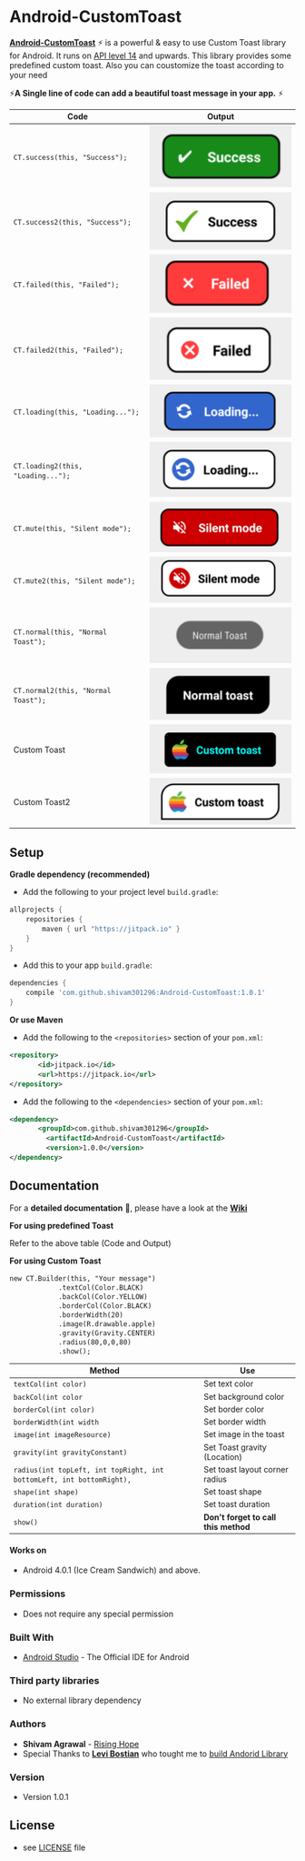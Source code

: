 # Android-CustomToast

[**Android-CustomToast**](https://github.com/shivam301296/Android-CustomToast) :zap: is a powerful & easy to use Custom Toast library for Android. It runs on [API level 14](http://developer.android.com/guide/topics/manifest/uses-sdk-element.html#ApiLevels) and upwards. 
This library provides some predefined custom toast. Also you can coustomize the toast according to your need 

:zap:**A Single line of code can add a beautiful toast message in your app.** :zap:


| Code | Output |
| ------------- | ------------- |
| `CT.success(this, "Success");` | <img src="images/success.png" width="100%"></img>  |
| `CT.success2(this, "Success");` | <img src="images/success2.png" width="100%"></img>  |
| `CT.failed(this, "Failed");` | <img src="images/failed.png" width="100%"></img>  |
| `CT.failed2(this, "Failed");` | <img src="images/failed2.png" width="100%"></img>  |
| `CT.loading(this, "Loading...");` | <img src="images/loading.png" width="100%"></img>  |
| `CT.loading2(this, "Loading...");` | <img src="images/loading2.png" width="100%"></img>  |
| `CT.mute(this, "Silent mode");` | <img src="images/mute.png" width="100%"></img>  |
| `CT.mute2(this, "Silent mode");` | <img src="images/mute2.png" width="100%"></img>  |
| `CT.normal(this, "Normal Toast");`| <img src="images/normal.png" width="100%"></img>  |
| `CT.normal2(this, "Normal Toast");`| <img src="images/normal2.png" width="100%"></img>  |
| Custom Toast| <img src="images/custom.png" width="100%"></img>  
| Custom Toast2 | <img src="images/custom2.png" width="100%"></img>  |

Setup
-----

**Gradle dependency (recommended)** 

  -  Add the following to your project level `build.gradle`:
 
```gradle
allprojects {
	repositories {
		maven { url "https://jitpack.io" }
	}
}
```
  -  Add this to your app `build.gradle`:
 
```gradle
dependencies {
	compile 'com.github.shivam301296:Android-CustomToast:1.0.1'
}
```

**Or use Maven**
- Add the following to the `<repositories>` section of your `pom.xml`:

 ```xml
<repository>
        <id>jitpack.io</id>
        <url>https://jitpack.io</url>
</repository>
```
- Add the following to the `<dependencies>` section of your `pom.xml`:

 ```xml
<dependency>
        <groupId>com.github.shivam301296</groupId>
	      <artifactId>Android-CustomToast</artifactId>
	      <version>1.0.0</version>
</dependency>
```

## Documentation

For a **detailed documentation** :notebook_with_decorative_cover:, please have a look at the [**Wiki**](https://github.com/shivam301296/Android-CustomToast/wiki) 


**For using predefined Toast**

Refer to the above table (Code and Output)


**For using Custom Toast**

    new CT.Builder(this, "Your message")
                .textCol(Color.BLACK)
                .backCol(Color.YELLOW)
                .borderCol(Color.BLACK)
                .borderWidth(20)
                .image(R.drawable.apple)
                .gravity(Gravity.CENTER)
                .radius(80,0,0,80)
                .show();

| Method  | Use |
| ------------- | ------------- |
| `textCol(int color)` | Set text color|
| `backCol(int color` | Set background color |
| `borderCol(int color)` | Set border color |
| `borderWidth(int width` | Set border width |
| `image(int imageResource)` | Set image in the toast |
| `gravity(int gravityConstant)` | Set Toast gravity (Location) |
| `radius(int topLeft, int topRight, int bottomLeft, int bottomRight),` | Set toast layout corner radius |
| `shape(int shape)` | Set toast shape |
| `duration(int duration)` | Set toast duration |
| `show()` | **Don't forget to call this method** |

#### Works on
* Android 4.0.1 (Ice Cream Sandwich) and above.

### Permissions
* Does not require any special permission

### Built With

* [Android Studio](https://developer.android.com/studio/index.html) - The Official IDE for Android

### Third party libraries
* No external library dependency

### Authors

* **Shivam Agrawal** - [Rising Hope](http://risinghopeapps.weebly.com/)
* Special Thanks to **[Levi Bostian](https://github.com/levibostian)** who tought me to [build Andorid Library](https://www.youtube.com/watch?v=RYiZZprUNJw)

### Version 
* Version 1.0.1

## License 
* see [LICENSE](/LICENSE) file
